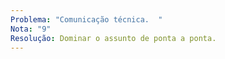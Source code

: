 ```yaml
---
Problema: "Comunicação técnica.  "
Nota: "9"
Resolução: Dominar o assunto de ponta a ponta.
---
```

